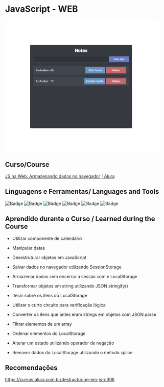 # JavaScript - WEB
<div align="center">
  <img src=".readme/Screenshot_1.png" alt="App Notas" width="600">
</div>

## Curso/Course
[JS na Web: Armazenando dados no navegador | Alura](https://cursos.alura.com.br/course/js-web-armazenando-dados-navegador)

## Linguagens e Ferramentas/ Languages and Tools
![Badge](https://img.shields.io/badge/-HTML-E34F26?style=for-the-badge&logo=html5&logoColor=ffffff)
![Badge](https://img.shields.io/badge/-CSS3-1572B6?style=for-the-badge&logo=css3&logoColor=ffffff)
![Badge](https://img.shields.io/badge/-JavaScript-eed718?style=for-the-badge&logo=javascript&logoColor=ffffff)
![Badge](https://img.shields.io/badge/-VSCode-007ACC?style=for-the-badge&logo=visual-studio-code&logoColor=ffffff)
![Badge](https://img.shields.io/badge/-GIT-F1502F?style=for-the-badge&logo=git&logoColor=ffffff)
![Badge](https://img.shields.io/badge/-GITHUB-000000?style=for-the-badge&logo=github&logoColor=ffffff)

## Aprendido durante o Curso / Learned during the Course
- Utilizar componente de calendário
- Manipular datas
- Desestruturar objetos em JavaScript

- Salvar dados no navegador utilizando SessionStorage
- Armazenar dados sem encerrar a sessão com e LocalStorage
- Transformar objetos em string utilizando JSON.stringify()

- Iterar sobre os itens do LocalStorage
- Utilizar o curto circuito para verificação lógica
- Converter os itens que antes eram strings em objetos com JSON.parse

- Filtrar elementos de um array
- Ordenar elementos do LocalStorage

- Alterar um estado utilizando operador de negação
- Remover dados do LocalStorage utilizando o método splice
## Recomendações
https://cursos.alura.com.br/destructuring-em-js-c308
